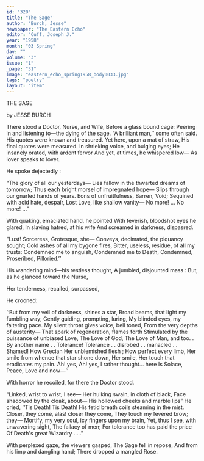 ```yaml
---
id: "320"
title: "The Sage"
author: "Burch, Jesse"
newspaper: "The Eastern Echo"
editor: "Cuff, Joseph J."
year: "1958"
month: "03 Spring"
day: ""
volume: "3"
issue: "1"
_page: "31"
image: "eastern_echo_spring1958_body0033.jpg"
tags: "poetry"
layout: "item"
---
```

THE SAGE

by JESSE BURCH

There stood a Doctor, Nurse, and Wife,
Before a glass bound cage:
Peering in and listening to—the dying of the sage.
“A brilliant man,’’ some often said.
His quotes were known and treasured.
Yet here, upon a mat of straw,
His final quotes were measured.
In shrieking voice, and bulging eyes;
He insanely orated, with ardent fervor
And yet, at times, he whispered low—
As lover speaks to lover.

He spoke dejectedly :

“The glory of all our yesterdays—
Lies fallow in the thwarted dreams of tomorrow;
Thus each bright morsel of impregnated hope—
Slips through our gnarled hands of years.
Eons of unfruitfulness, Barren, Void;
Sequined with acid hate, despair,
Lost Love, like shallow vanity—
No more! ... No more! ..."

With quaking, emaciated hand, he pointed
With feverish, bloodshot eyes he glared,
In slaving hatred, at his wife
And screamed in darkness, dispasred.

"Lust! Sorceress, Grotesque, she—
Conveys, decimated, the piquancy sought;
Cold ashes of all my bygone fires,
Bitter, useless, residue, of all my trusts:
Condemned me to anguish, Condemned me to Death,
Condemned, Proseribed, Pilloried.’’

His wandering mind—his restless thought,
A jumbled, disjounted mass :
But, as he glanced toward the Nurse,

Her tenderness, recalled, surpassed,

He crooned:

‘‘But from my veil of darkness, shines a star,
Broad beams, that light my fumbling way;
Gently guiding, prompting, luring,
My blinded eyes, my faltering pace.
My silent throat gives voice, bell toned,
From the very depths of austerity—
That spark of regeneration, flames forth
Stimulated by the puissance of unbiased Love,
The Love of God, The Love of Man, and too. .
By another name . . Tolerance!
Tolerance . . disrobed . . manacled . . Shamed!
How Grecian Her unblemished flesh ;
How perfect every limb,
Her smile from whence that star shone down,
Her smile, Her touch that eradicates my pain.
Ah! yes, Ah! yes, I rather thought... here
Is Solace, Peace, Love and now—’’

With horror he recoiled, for there the Doctor stood.

“Linked, wrist to wrist, I see—
Her hulking swain, in cloth of black,
Face shadowed by the cloak, about—
His hollowed cheeks and marble lips”
He cried, ‘‘Tis Death! Tis Death!
His fetid breath coils steaming in the mist.
Closer, they come, alas! closer they come,
They touch my fevered brow; they—
Mortify, my very soul, icy fingers upon my brain,
Yet, thus I see, with unwavering sight,
The fallacy of men;
For tolerance too has paid the price
Of Death's great Wizardry ....."

With perplexed gaze, the viewers gasped,
The Sage fell in repose,
And from his limp and dangling hand;
There dropped a mangled Rose.
